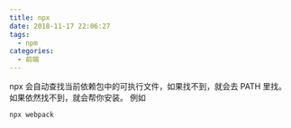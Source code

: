```yaml
---
title: npx
date: 2018-11-17 22:06:27
tags:
  - npm
categories: 
  - 前端
---
```

npx 会自动查找当前依赖包中的可执行文件，如果找不到，就会去 PATH 里找。如果依然找不到，就会帮你安装。
例如
```
npx webpack
```